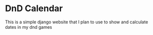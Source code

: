 # DnD Calendar
This is a simple django website that I plan to use to show and calculate dates in my dnd games
